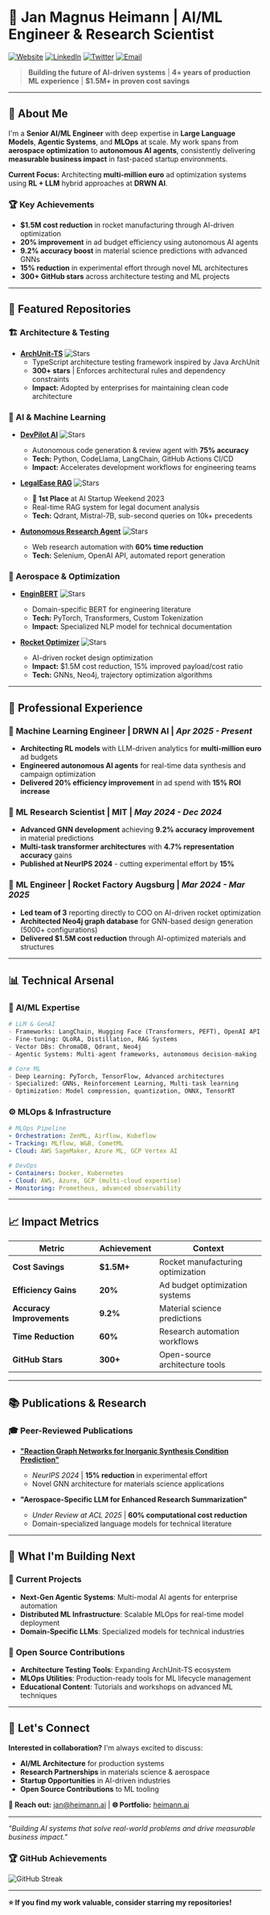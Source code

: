 # 🚀 Jan Magnus Heimann | AI/ML Engineer & Research Scientist

[![Website](https://img.shields.io/badge/Portfolio-heimann.ai-blue?style=flat-square&logo=safari)](https://heimann.ai)
[![LinkedIn](https://img.shields.io/badge/LinkedIn-jan--heimann-0077b5?style=flat-square&logo=linkedin)](https://linkedin.com/in/jan-heimann)
[![Twitter](https://img.shields.io/badge/Twitter-@heimannjanm-1da1f2?style=flat-square&logo=twitter)](https://x.com/heimannjanm)
[![Email](https://img.shields.io/badge/Email-jan@heimann.ai-d14836?style=flat-square&logo=gmail)](mailto:jan@heimann.ai)

> **Building the future of AI-driven systems** | **4+ years of production ML experience** | **$1.5M+ in proven cost savings**

---

## 🎯 About Me

I'm a **Senior AI/ML Engineer** with deep expertise in **Large Language Models**, **Agentic Systems**, and **MLOps** at scale. My work spans from **aerospace optimization** to **autonomous AI agents**, consistently delivering **measurable business impact** in fast-paced startup environments.

**Current Focus:** Architecting **multi-million euro** ad optimization systems using **RL + LLM** hybrid approaches at **DRWN AI**.

### 🏆 Key Achievements
- **$1.5M cost reduction** in rocket manufacturing through AI-driven optimization
- **20% improvement** in ad budget efficiency using autonomous AI agents  
- **9.2% accuracy boost** in material science predictions with advanced GNNs
- **15% reduction** in experimental effort through novel ML architectures
- **300+ GitHub stars** across architecture testing and ML projects

---

## 🔬 Featured Repositories

### 🏗️ Architecture & Testing
- **[ArchUnit-TS](https://github.com/janMagnusHeimann/archunit-ts)** ![Stars](https://img.shields.io/github/stars/janMagnusHeimann/archunit-ts?style=social)
  - TypeScript architecture testing framework inspired by Java ArchUnit
  - **300+ stars** | Enforces architectural rules and dependency constraints
  - **Impact:** Adopted by enterprises for maintaining clean code architecture

### 🤖 AI & Machine Learning
- **[DevPilot AI](https://github.com/janMagnusHeimann/DevPilotAI)** ![Stars](https://img.shields.io/github/stars/janMagnusHeimann/DevPilotAI?style=social)
  - Autonomous code generation & review agent with **75% accuracy**
  - **Tech:** Python, CodeLlama, LangChain, GitHub Actions CI/CD
  - **Impact:** Accelerates development workflows for engineering teams

- **[LegalEase RAG](https://github.com/janMagnusHeimann/LegalEaseRAG)** ![Stars](https://img.shields.io/github/stars/janMagnusHeimann/LegalEaseRAG?style=social)
  - **🥇 1st Place** at AI Startup Weekend 2023
  - Real-time RAG system for legal document analysis
  - **Tech:** Qdrant, Mistral-7B, sub-second queries on 10k+ precedents

- **[Autonomous Research Agent](https://github.com/janMagnusHeimann/ResearchAgent)** ![Stars](https://img.shields.io/github/stars/janMagnusHeimann/ResearchAgent?style=social)
  - Web research automation with **60% time reduction**
  - **Tech:** Selenium, OpenAI API, automated report generation

### 🚀 Aerospace & Optimization
- **[EnginBERT](https://github.com/janMagnusHeimann/EnginBERT)** ![Stars](https://img.shields.io/github/stars/janMagnusHeimann/EnginBERT?style=social)
  - Domain-specific BERT for engineering literature
  - **Tech:** PyTorch, Transformers, Custom Tokenization
  - **Impact:** Specialized NLP model for technical documentation

- **[Rocket Optimizer](https://github.com/janMagnusHeimann/rocketOptimizer)** ![Stars](https://img.shields.io/github/stars/janMagnusHeimann/rocketOptimizer?style=social)
  - AI-driven rocket design optimization
  - **Impact:** $1.5M cost reduction, 15% improved payload/cost ratio
  - **Tech:** GNNs, Neo4j, trajectory optimization algorithms

---

## 💼 Professional Experience

### 🎯 **Machine Learning Engineer** | **DRWN AI** | *Apr 2025 - Present*
- **Architecting RL models** with LLM-driven analytics for **multi-million euro** ad budgets
- **Engineered autonomous AI agents** for real-time data synthesis and campaign optimization
- **Delivered 20% efficiency improvement** in ad spend with **15% ROI increase**

### 🔬 **ML Research Scientist** | **MIT** | *May 2024 - Dec 2024*
- **Advanced GNN development** achieving **9.2% accuracy improvement** in material predictions
- **Multi-task transformer architectures** with **4.7% representation accuracy** gains
- **Published at NeurIPS 2024** - cutting experimental effort by **15%**

### 🚀 **ML Engineer** | **Rocket Factory Augsburg** | *Mar 2024 - Mar 2025*
- **Led team of 3** reporting directly to COO on AI-driven rocket optimization
- **Architected Neo4j graph database** for GNN-based design generation (5000+ configurations)
- **Delivered $1.5M cost reduction** through AI-optimized materials and structures

---

## 📊 Technical Arsenal

### 🧠 **AI/ML Expertise**
```python
# LLM & GenAI
- Frameworks: LangChain, Hugging Face (Transformers, PEFT), OpenAI API
- Fine-tuning: QLoRA, Distillation, RAG Systems
- Vector DBs: ChromaDB, Qdrant, Neo4j
- Agentic Systems: Multi-agent frameworks, autonomous decision-making

# Core ML
- Deep Learning: PyTorch, TensorFlow, Advanced architectures
- Specialized: GNNs, Reinforcement Learning, Multi-task learning
- Optimization: Model compression, quantization, ONNX, TensorRT
```

### ⚙️ **MLOps & Infrastructure**
```yaml
# MLOps Pipeline
- Orchestration: ZenML, Airflow, Kubeflow
- Tracking: MLflow, W&B, CometML
- Cloud: AWS SageMaker, Azure ML, GCP Vertex AI

# DevOps
- Containers: Docker, Kubernetes
- Cloud: AWS, Azure, GCP (multi-cloud expertise)
- Monitoring: Prometheus, advanced observability
```

---

## 📈 Impact Metrics

| **Metric** | **Achievement** | **Context** |
|------------|-----------------|-------------|
| **Cost Savings** | **$1.5M+** | Rocket manufacturing optimization |
| **Efficiency Gains** | **20%** | Ad budget optimization systems |
| **Accuracy Improvements** | **9.2%** | Material science predictions |
| **Time Reduction** | **60%** | Research automation workflows |
| **GitHub Stars** | **300+** | Open-source architecture tools |

---

## 📚 Publications & Research

### 🎓 **Peer-Reviewed Publications**
- **["Reaction Graph Networks for Inorganic Synthesis Condition Prediction"](https://neurips.cc/virtual/2024/poster/xyz)**
  - *NeurIPS 2024* | **15% reduction** in experimental effort
  - Novel GNN architecture for materials science applications

- **"Aerospace-Specific LLM for Enhanced Research Summarization"**
  - *Under Review at ACL 2025* | **60% computational cost reduction**
  - Domain-specialized language models for technical literature

---

## 🎯 What I'm Building Next

### 🔮 **Current Projects**
- **Next-Gen Agentic Systems**: Multi-modal AI agents for enterprise automation
- **Distributed ML Infrastructure**: Scalable MLOps for real-time model deployment
- **Domain-Specific LLMs**: Specialized models for technical industries

### 🌟 **Open Source Contributions**
- **Architecture Testing Tools**: Expanding ArchUnit-TS ecosystem
- **MLOps Utilities**: Production-ready tools for ML lifecycle management
- **Educational Content**: Tutorials and workshops on advanced ML techniques

---

## 🤝 Let's Connect

**Interested in collaboration?** I'm always excited to discuss:
- **AI/ML Architecture** for production systems
- **Research Partnerships** in materials science & aerospace
- **Startup Opportunities** in AI-driven industries
- **Open Source Contributions** to ML tooling

**📧 Reach out:** [jan@heimann.ai](mailto:jan@heimann.ai) | **🌐 Portfolio:** [heimann.ai](https://heimann.ai)

---

*"Building AI systems that solve real-world problems and drive measurable business impact."*

<!--
### 📊 GitHub Stats
![Jan's GitHub stats](https://github-readme-stats.vercel.app/api?username=janMagnusHeimann&show_icons=true&theme=dark)
![Top Languages](https://github-readme-stats.vercel.app/api/top-langs/?username=janMagnusHeimann&layout=compact&theme=dark)
-->

### 🏆 GitHub Achievements
![GitHub Streak](https://github-readme-streak-stats.herokuapp.com/?user=janMagnusHeimann&theme=dark)

---

**⭐ If you find my work valuable, consider starring my repositories!**

